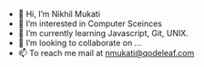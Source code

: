- 👋 Hi, I’m Nikhil Mukati 
- 👀 I’m interested in Computer Sceinces
- 🌱 I’m currently learning Javascript, Git, UNIX.
- 💞️ I’m looking to collaborate on ...
- 📫 To reach me mail at nmukati@qodeleaf.com

<!---
nikhilQodeleaf/nikhilQodeleaf is a ✨ special ✨ repository because its `README.md` (this file) appears on your GitHub profile.
You can click the Preview link to take a look at your changes.
--->
